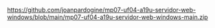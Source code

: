 https://github.com/joanpardogine/mp07-uf04-a19u-servidor-web-windows/blob/main/mp07-uf04-a19u-servidor-web-windows-main.zip
